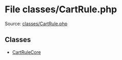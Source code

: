 File classes/CartRule.php
=========

Source: [classes/CartRule.php](https://github.com/PrestaShop/PrestaShop/blob/1.5.6.1/classes/CartRule.php)


Classes
-------

* [CartRuleCore](class.CartRuleCore.md)

